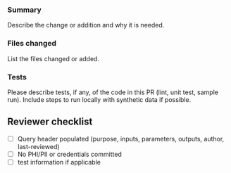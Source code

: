### Summary

Describe the change or addition and why it is needed.

### Files changed

List the files changed or added.

### Tests

Please describe tests, if any, of the code in this PR (lint, unit test, sample run). Include steps to run locally with synthetic data if possible.

## Reviewer checklist

- [ ] Query header populated (purpose, inputs, parameters, outputs, author, last-reviewed)
- [ ] No PHI/PII or credentials committed
- [ ] test information if applicable
